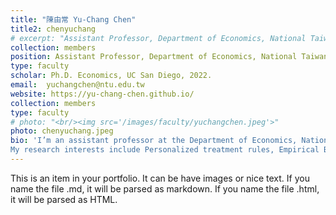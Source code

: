 ```yaml
---
title: "陳由常 Yu-Chang Chen"
title2: chenyuchang
# excerpt: "Assistant Professor, Department of Economics, National Taiwan University<br/><img src='/images/faculty/yuchangchen.jpeg'>"
collection: members
position: Assistant Professor, Department of Economics, National Taiwan University
type: faculty
scholar: Ph.D. Economics, UC San Diego, 2022.
email: 	yuchangchen@ntu.edu.tw
website: https://yu-chang-chen.github.io/
collection: members
type: faculty
# photo: "<br/><img src='/images/faculty/yuchangchen.jpeg'>"
photo: chenyuchang.jpeg
bio: 'I’m an assistant professor at the Department of Economics, National Taiwan University.  
My research interests include Personalized treatment rules, Empirical Bayes methods, Causal inference and selection models and Teacher value-added measures.'
---
```


This is an item in your portfolio. It can be have images or nice text. If you name the file .md, it will be parsed as markdown. If you name the file .html, it will be parsed as HTML. 
